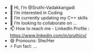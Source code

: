- 👋 Hi, I’m @Sruthi-Vadakkangadi
- 👀 I’m interested in Coding
- 🌱 I’m currently updating my C++ skills
- 💞️ I’m looking to collaborate on ...
- 📫 How to reach me - LinkedIn Profile : https://www.linkedin.com/in/sruthicv/
- 😄 Pronouns: She/Her
- ⚡ Fun fact: ...

<!---
Sruthi-Vadakkangadi/Sruthi-Vadakkangadi is a ✨ special ✨ repository because its `README.md` (this file) appears on your GitHub profile.
You can click the Preview link to take a look at your changes.
--->
